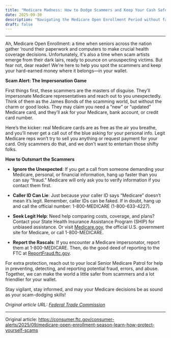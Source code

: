 ```yaml
---
title: "Medicare Madness: How to Dodge Scammers and Keep Your Cash Safe"
date: 2025-09-30
description: "Navigating the Medicare Open Enrollment Period without falling for scams can be tricky. Here's your friendly guide to staying safe and scam-free."
draft: false
---
```


---

Ah, Medicare Open Enrollment: a time when seniors across the nation gather ‘round their paperwork and computers to make crucial health coverage decisions. Unfortunately, it's also a time when scam artists emerge from their dark lairs, ready to pounce on unsuspecting victims. But fear not, dear reader! We're here to help you spot the scammers and keep your hard-earned money where it belongs—in your wallet.

**Scam Alert: The Impersonation Game**

First things first, these scammers are the masters of disguise. They’ll impersonate Medicare representatives and reach out to you unexpectedly. Think of them as the James Bonds of the scamming world, but without the charm or good looks. They may claim you need a “new” or “updated” Medicare card, and they’ll ask for your Medicare, bank account, or credit card number.

Here’s the kicker: real Medicare cards are as free as the air you breathe, and you’ll never get a call out of the blue asking for your personal info. Legit Medicare reps won’t try to sell you anything or request payment for your card. Only scammers do that, and we don't want to entertain those shifty folks.

**How to Outsmart the Scammers**

- **Ignore the Unexpected**: If you get a call from someone demanding your Medicare, personal, or financial information, hang up faster than you can say “fraud.” Medicare will only ask you to verify information if you contact them first.

- **Caller ID Can Lie**: Just because your caller ID says “Medicare” doesn’t mean it’s legit. Remember, caller IDs can be faked. If in doubt, hang up and call the official number: 1-800-MEDICARE (1-800-633-4227).

- **Seek Legit Help**: Need help comparing costs, coverage, and plans? Contact your State Health Insurance Assistance Program (SHIP) for unbiased assistance. Or visit [Medicare.gov](https://www.medicare.gov), the official U.S. government site for Medicare, or call 1-800-MEDICARE.

- **Report the Rascals**: If you encounter a Medicare impersonator, report them at 1-800-MEDICARE. Then, do the good deed of reporting to the FTC at [ReportFraud.ftc.gov](https://reportfraud.ftc.gov).

For extra protection, reach out to your local Senior Medicare Patrol for help in preventing, detecting, and reporting potential fraud, errors, and abuse. Together, we can make the world a little safer from scammers and a lot friendlier for your wallet.

Stay vigilant, stay informed, and may your Medicare decisions be as sound as your scam-dodging skills!

*Original article URL: [Federal Trade Commission](https://www.consumer.ftc.gov/blog/2022/10/medicare-scam-awareness)*

---
Original article: https://consumer.ftc.gov/consumer-alerts/2025/09/medicare-open-enrollment-season-learn-how-protect-yourself-scams